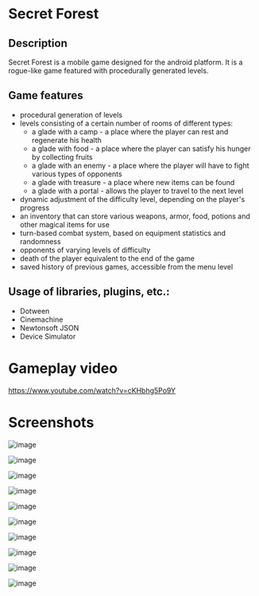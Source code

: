 # Secret Forest
## Description
Secret Forest is a mobile game designed for the android platform. It is a rogue-like game featured with procedurally generated levels.

## Game features
- procedural generation of levels
- levels consisting of a certain number of rooms of different types:
  - a glade with a camp - a place where the player can rest and regenerate his health
  - a glade with food - a place where the player can satisfy his hunger by collecting fruits
  - a glade with an enemy - a place where the player will have to fight various types of opponents
  - a glade with treasure - a place where new items can be found
  - a glade with a portal - allows the player to travel to the next level
- dynamic adjustment of the difficulty level, depending on the player's progress 
- an inventory that can store various weapons, armor, food, potions and other magical items for use
- turn-based combat system, based on equipment statistics and randomness
- opponents of varying levels of difficulty
- death of the player equivalent to the end of the game
- saved history of previous games, accessible from the menu level
  
## Usage of libraries, plugins, etc.:
- Dotween
- Cinemachine
- Newtonsoft JSON
- Device Simulator
  
# Gameplay video
https://www.youtube.com/watch?v=cKHbhg5Po9Y

# Screenshots

![image](https://github.com/PaulinaCzapla/Secret-Forest/assets/56382779/0868e845-8ecd-4a0e-af30-7cac74072cea)

![image](https://github.com/PaulinaCzapla/Secret-Forest/assets/56382779/fd2181bb-f873-4988-9b15-e91e63366c63)

![image](https://github.com/PaulinaCzapla/Secret-Forest/assets/56382779/38eef979-10b2-4845-bfb0-4085f74e1557)

![image](https://github.com/PaulinaCzapla/Secret-Forest/assets/56382779/b4b3bc92-cdad-456d-bd0a-c2a91585f436)

![image](https://github.com/PaulinaCzapla/Secret-Forest/assets/56382779/c4898e73-2860-45c5-9f3c-39dca8c30dc1)

![image](https://github.com/PaulinaCzapla/Secret-Forest/assets/56382779/b0cb9794-8096-446f-a7c3-1ad15cb15f13)

![image](https://github.com/PaulinaCzapla/Secret-Forest/assets/56382779/6828df05-34cd-4327-8983-8e0e7d581722)

![image](https://github.com/PaulinaCzapla/Secret-Forest/assets/56382779/d548dfe8-ae01-44af-947f-b499ceec5806)

![image](https://github.com/PaulinaCzapla/Secret-Forest/assets/56382779/c60b8167-c685-4ef4-b691-b28ffe7d4a2d)

![image](https://github.com/PaulinaCzapla/Secret-Forest/assets/56382779/09e9344d-eb65-43ff-90ef-e011a1b5286f)


